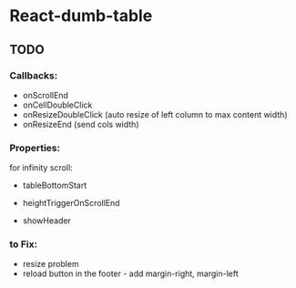 # React-dumb-table


## TODO

### Callbacks:

- onScrollEnd
- onCellDoubleClick
- onResizeDoubleClick (auto resize of left column to max content width)
- onResizeEnd (send cols width)


### Properties:

for infinity scroll:
- tableBottomStart
- heightTriggerOnScrollEnd





- showHeader


### to Fix:

- resize problem
- reload button in the footer - add margin-right, margin-left


